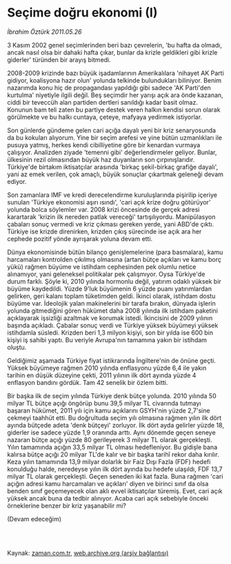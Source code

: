 # Seçime doğru ekonomi (I)

*İbrahim Öztürk 2011.05.26*

<td class="columnist-detail">
<p>3 Kasım 2002 genel seçimlerinden beri bazı çevrelerin, 'bu hafta da olmadı, ancak nasıl olsa bir dahaki hafta çıkar, bunlar da krizle geldikleri gibi krizle giderler' türünden bir arayış bitmedi.</p>
<p>
<div id="haberMetinDiv">
<p>2008-2009 krizinde bazı büyük işadamlarının Amerikalılara 'nihayet AK Parti gidiyor, koalisyona hazır olun' yolunda telkinde bulundukları biliniyor. Benim nazarımda konu hiç de propagandası yapıldığı gibi sadece 'AK Parti'den kurtulma' niyetiyle ilgili değil. Beş seçimdir her yarışı açık ara önde kazanan, ciddi bir teveccüh alan partiden dertleri sanıldığı kadar basit olmaz. Konunun bam teli zaten bu partiye destek veren halkın kendisi sorun olarak görülmekte ve bu halkı cuntaya, çeteye, mafyaya yedirmek istiyorlar.
<p>Son günlerde gündeme gelen cari açığa dayalı yeni bir kriz senaryosunda da bu kokuları alıyorum. Yine bir seçim arefesi ve yine bütün uzmanlıkları ile pusuya yatmış, herkes kendi cibilliyetine göre bir kenardan vurmaya çalışıyor. Analizden ziyade 'temenni gibi' değerlendirmeler geliyor. Bunlar, ülkesinin rezil olmasından büyük haz duyanların son çırpınışlarıdır. Türkiye'de birtakım iktisatçılar arasında 'birkaç şekil-birkaç grafiğe dayalı', yani az emek verilen, çok amaçlı, büyük sonuçlar çıkartmak geleneği devam ediyor.
<p>Son zamanlara IMF ve kredi derecelendirme kuruluşlarında pişirilip içeriye sunulan 'Türkiye ekonomisi aşırı ısındı', 'cari açık krize doğru götürüyor' yolunda bolca söylemler var. 2008 krizi öncesinde de gerçek adresi karartarak 'krizin ilk nereden patlak vereceği' tartışılıyordu. Manipülasyon çabaları sonuç vermedi ve kriz çıkması gereken yerde, yani ABD'de çıktı. Türkiye ise krizde direnirken, krizden çıkış sürecinde ise açık ara her cephede pozitif yönde ayrışarak yoluna devam etti.
<p>Dünya ekonomisinde bütün bilanço genişlemelerine (para basmalara), kamu harcamaları kontrolden çıkılmış olmasına (artan bütçe açıkları ve kamu borç yükü) rağmen büyüme ve istihdam cephesinden pek olumlu netice alınamıyor, yani geleneksel politikalar pek çalışmıyor. Oysa Türkiye'de durum farklı. Şöyle ki, 2010 yılında hormonlu değil, yatırım odaklı yüksek bir büyüme kaydedildi. Yüzde 9'luk büyümenin 6 yüzde puanı yatırımlardan gelirken, geri kalanı toplam tüketimden geldi. İkinci olarak, istihdam dostu büyüme var. İdeolojik yalan makinelerini bir tarafa bırakın, dünyada işlerin yolunda gitmediğini gören hükümet daha 2008 yılında ilk istihdam paketini açıklayarak işsizliği azaltmak ve korumak istedi. İkincisini de 2009 yılının başında açıkladı. Çabalar sonuç verdi ve Türkiye yüksek büyümeyi yüksek istihdamla süsledi. Krizden beri 1,3 milyon kişiyi, son bir yılda ise 600 bin kişiyi iş sahibi yaptı. Bu veriyle Avrupa'nın tamamına yakın bir istihdam oluştu.
<p> Geldiğimiz aşamada Türkiye fiyat istikrarında İngiltere'nin de önüne geçti. Yüksek büyümeye rağmen 2010 yılında enflasyonu yüzde 6,4 ile yakın tarihin en düşük düzeyine çekti, 2011 yılının ilk dört ayında yüzde 4 enflasyon bandını gördük. Tam 42 senelik bir özlem bitti.
<p>Bir başka ilk de seçim yılında Türkiye denk bütçe yolunda. 2010 yılında 50 milyar TL bütçe açığı öngörüp bunu 39,5 milyar TL civarında tutmayı başaran hükümet, 2011 yılı için kamu açıklarını GSYH'nin yüzde 2,7'sine çekmeyi taahhüt etti. Bu doğrultuda seçim yılı olmasına rağmen yılın ilk dört ayında bütçede adeta 'denk bütçeyi' zorluyor. İlk dört ayda gelirler yüzde 18, giderler ise sadece yüzde 1,9 oranında arttı. Aynı dönemde geçen seneye nazaran bütçe açığı yüzde 80 gerileyerek 3 milyar TL olarak gerçekleşti. Yılın tamamında açığın 33,5 milyar TL olması hedefleniyor. Bu gidişle bana kalırsa bütçe açığı 20 milyar TL'de kalır ve bir başka tarihî rekor daha kırılır. Keza yılın tamamında 13,9 milyar dolarlık bir Faiz Dışı Fazla (FDF) hedefi konulduğu halde, neredeyse yılın ilk dört ayında bu hedefe ulaşıldı, FDF 13,7 milyar TL olarak gerçekleşti. Geçen seneden iki kat fazla. Buna rağmen 'cari açığın adresi kamu harcamaları ve açıkları' diyen ve birinci sınıf da olsa benden sınıf geçemeyecek olan aklı evvel iktisatçılar türemiş. Evet, cari açık yüksek ancak buna da tedbir alınıyor. Acaba cari açık sebebiyle önceki örneklerine benzer bir kriz yaşanabilir mi? 
<p>(Devam edeceğim) 
<p></p></p></p></p></p></p></p></p></div>
</p>


<p><br>
		 </br></p></td>

Kaynak: [zaman.com.tr](http://zaman.com.tr/yazar.do?yazino=1138895), [web.archive.org (arşiv bağlantısı)](http://web.archive.org/web/20120310110336/http://www.zaman.com.tr/yazar.do?yazino=1138895)
